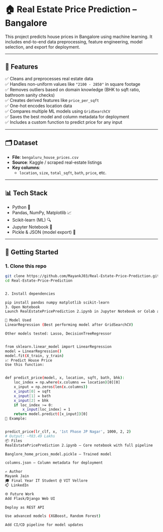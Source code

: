 # 🏠 Real Estate Price Prediction – Bangalore

This project predicts house prices in Bangalore using machine learning. It includes end-to-end data preprocessing, feature engineering, model selection, and export for deployment.

---

## 📌 Features

✅ Cleans and preprocesses real estate data  
✅ Handles non-uniform values like `"2100 - 2850"` in square footage  
✅ Removes outliers based on domain knowledge (BHK to sqft ratio, bathroom sanity checks)  
✅ Creates derived features like `price_per_sqft`  
✅ One-hot encodes location data  
✅ Compares multiple ML models using `GridSearchCV`  
✅ Saves the best model and column metadata for deployment  
✅ Includes a custom function to predict price for any input

---

## 🗂 Dataset

- **File**: `bengaluru_house_prices.csv`
- **Source**: Kaggle / scraped real-estate listings
- **Key columns**:  
  - `location`, `size`, `total_sqft`, `bath`, `price`, etc.

---

## 📊 Tech Stack

- Python 🐍
- Pandas, NumPy, Matplotlib 📈
- Scikit-learn (ML) 🔍
- Jupyter Notebook 📓
- Pickle & JSON (model export) 💾

---

## 🚀 Getting Started

### 1. Clone this repo
```bash
git clone https://github.com/MayankJ03/Real-Estate-Price-Prediction.git
cd Real-Estate-Price-Prediction


2. Install dependencies

pip install pandas numpy matplotlib scikit-learn
3. Open Notebook
Launch RealEstatePricePrediction 2.ipynb in Jupyter Notebook or Colab and follow the code cells.

🧠 Model Used
LinearRegression (Best performing model after GridSearchCV)

Other models tested: Lasso, DecisionTreeRegressor


from sklearn.linear_model import LinearRegression
model = LinearRegression()
model.fit(X_train, y_train)
📈 Predict House Price
Use this function:


def predict_price(model, x, location, sqft, bath, bhk):
    loc_index = np.where(x.columns == location)[0][0]
    x_input = np.zeros(len(x.columns))
    x_input[0] = sqft
    x_input[1] = bath
    x_input[2] = bhk
    if loc_index >= 0:
        x_input[loc_index] = 1
    return model.predict([x_input])[0]
📍 Example:


predict_price(lr_clf, x, '1st Phase JP Nagar', 1000, 2, 2)
# Output: ~₹83.49 Lakhs
📦 Files
RealEstatePricePrediction 2.ipynb – Core notebook with full pipeline

Banglore_home_prices_model.pickle – Trained model

columns.json – Column metadata for deployment

✍️ Author
Mayank Jain
🎓 Final Year IT Student @ VIT Vellore
📫 LinkedIn

🌐 Future Work
Add Flask/Django Web UI

Deploy as REST API

Use advanced models (XGBoost, Random Forest)

Add CI/CD pipeline for model updates

